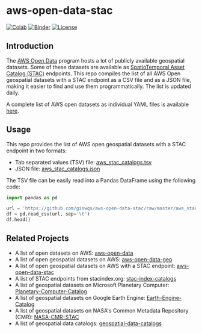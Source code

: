 # aws-open-data-stac

[![Colab](https://colab.research.google.com/assets/colab-badge.svg)](https://colab.research.google.com/github/giswqs/aws-open-data-stac/blob/master/aws_stac_catalogs.ipynb)
[![Binder](https://mybinder.org/badge_logo.svg)](https://mybinder.org/v2/gh/giswqs/aws-open-data-stac/HEAD?labpath=aws_stac_catalogs.ipynb)
[![License](https://img.shields.io/badge/License-MIT-yellow.svg)](https://opensource.org/licenses/MIT)

## Introduction

The [AWS Open Data](https://registry.opendata.aws/) program hosts a lot of publicly available geospatial datasets. Some of these datasets are available as [SpatioTemporal Asset Catalog (STAC)](https://stacspec.org/) endpoints. This repo compiles the list of all AWS Open geospatial datasets with a STAC endpoint as a CSV file and as a JSON file, making it easier to find and use them programmatically. The list is updated daily.

A complete list of AWS open datasets as individual YAML files is available [here](https://github.com/awslabs/open-data-registry).

## Usage

This repo provides the list of AWS open geospatial datasets with a STAC endpoint in two formats:

- Tab separated values (TSV) file: [aws_stac_catalogs.tsv](https://github.com/giswqs/aws-open-data-stac/blob/master/aws_stac_catalogs.tsv)
- JSON file: [aws_stac_catalogs.json](https://github.com/giswqs/aws-open-data-stac/blob/master/aws_stac_catalogs.json)

The TSV file can be easily read into a Pandas DataFrame using the following code:

```python
import pandas as pd

url = 'https://github.com/giswqs/aws-open-data-stac/raw/master/aws_stac_catalogs.tsv'
df = pd.read_csv(url, sep='\t')
df.head()
```

## Related Projects

- A list of open datasets on AWS: [aws-open-data](https://github.com/giswqs/aws-open-data)
- A list of open geospatial datasets on AWS: [aws-open-data-geo](https://github.com/giswqs/aws-open-data-geo)
- A list of open geospatial datasets on AWS with a STAC endpoint: [aws-open-data-stac](https://github.com/giswqs/aws-open-data-stac)
- A list of STAC endpoints from stacindex.org: [stac-index-catalogs](https://github.com/giswqs/stac-index-catalogs)
- A list of geospatial datasets on Microsoft Planetary Computer: [Planetary-Computer-Catalog](https://github.com/giswqs/Planetary-Computer-Catalog)
- A list of geospatial datasets on Google Earth Engine: [Earth-Engine-Catalog](https://github.com/giswqs/Earth-Engine-Catalog)
- A list of geospatial datasets on NASA's Common Metadata Repository (CMR): [NASA-CMR-STAC](https://github.com/giswqs/NASA-CMR-STAC)
- A list of geospatial data catalogs: [geospatial-data-catalogs](https://github.com/giswqs/geospatial-data-catalogs)
